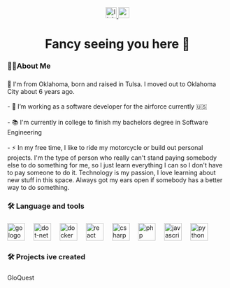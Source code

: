<div align="center">
  <a href="https://www.linkedin.com/in/ethan-emery-093872253/" target="_blank">
    <img src="https://img.shields.io/static/v1?message=LinkedIn&logo=linkedin&label=&color=0077B5&logoColor=white&labelColor=&style=for-the-badge" height="25" alt="linkedin logo"  />
  </a>
  <a href="https://www.youtube.com/@de_cruiser1337" target="_blank">
    <img src="https://img.shields.io/static/v1?message=Youtube&logo=youtube&label=&color=FF0000&logoColor=white&labelColor=&style=for-the-badge" height="25" alt="youtube logo"  />
  </a>
</div>

###

<h1 align="center">Fancy seeing you here 🤠</h1>

###

<h3 align="left">🧙‍♂️About Me</h3>

###

<p align="left">🌽 I'm from Oklahoma, born and raised in Tulsa. I moved out to Oklahoma City about 6 years ago.<br><br>- 🔭 I’m working as a software developer for the airforce currently 🇺🇸<br><br>- 📚 I'm currently in college to finish my bachelors degree in Software Engineering<br><br>- ⚡ In my free time, I like to ride my motorcycle or build out personal projects. I'm the type of person who really can't stand paying somebody else to do something for me, so I just learn everything I can so I don't have to pay someone to do it. Technology is my passion, I love learning about new stuff in this space. Always got my ears open if somebody has a better way to do something.</p>

###

<h3 align="left">🛠 Language and tools</h3>

###

<div align="left">
  <img src="https://cdn.jsdelivr.net/gh/devicons/devicon/icons/go/go-original-wordmark.svg" height="40" alt="go logo"  />
  <img width="12" />
  <img src="https://cdn.jsdelivr.net/gh/devicons/devicon/icons/dot-net/dot-net-plain-wordmark.svg" height="40" alt="dot-net logo"  />
  <img width="12" />
  <img src="https://cdn.jsdelivr.net/gh/devicons/devicon/icons/docker/docker-plain-wordmark.svg" height="40" alt="docker logo"  />
  <img width="12" />
  <img src="https://cdn.jsdelivr.net/gh/devicons/devicon/icons/react/react-original.svg" height="40" alt="react logo"  />
  <img width="12" />
  <img src="https://cdn.jsdelivr.net/gh/devicons/devicon/icons/csharp/csharp-original.svg" height="40" alt="csharp logo"  />
  <img width="12" />
  <img src="https://cdn.jsdelivr.net/gh/devicons/devicon/icons/php/php-original.svg" height="40" alt="php logo"  />
  <img width="12" />
  <img src="https://cdn.jsdelivr.net/gh/devicons/devicon/icons/javascript/javascript-original.svg" height="40" alt="javascript logo"  />
  <img width="12" />
  <img src="https://cdn.jsdelivr.net/gh/devicons/devicon/icons/python/python-original.svg" height="40" alt="python logo"  />
</div>

###

<h3 align="left">🛠 Projects ive created</h3>

###
<p align="left"><a href='https://gloquest.app'></a>GloQuest</p>
